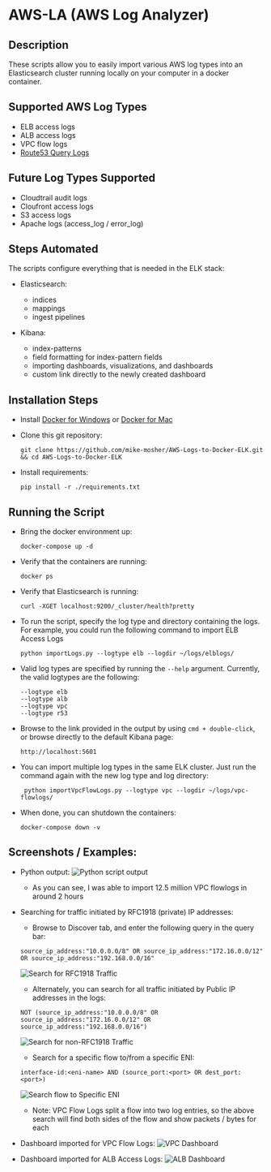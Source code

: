 # AWS-LA (AWS Log Analyzer)

## Description

These scripts allow you to easily import various AWS log types into an Elasticsearch cluster running locally on your computer in a docker container.

## Supported AWS Log Types

- ELB access logs
- ALB access logs
- VPC flow logs
- [Route53 Query Logs][r53-query-logs]

## Future Log Types Supported

- Cloudtrail audit logs
- Cloufront access logs
- S3 access logs
- Apache logs (access_log / error_log)

## Steps Automated

The scripts configure everything that is needed in the ELK stack:

- Elasticsearch:

  - indices
  - mappings
  - ingest pipelines

- Kibana:

  - index-patterns
  - field formatting for index-pattern fields
  - importing dashboards, visualizations, and dashboards
  - custom link directly to the newly created dashboard

## Installation Steps

- Install [Docker for Windows][docker-for-windows] or [Docker for Mac][docker-for-mac]
- Clone this git repository:

  `git clone https://github.com/mike-mosher/AWS-Logs-to-Docker-ELK.git && cd AWS-Logs-to-Docker-ELK`

- Install requirements:

  `pip install -r ./requirements.txt`

## Running the Script

- Bring the docker environment up:

  `docker-compose up -d`

- Verify that the containers are running:

  `docker ps`

- Verify that Elasticsearch is running:

  `curl -XGET localhost:9200/_cluster/health?pretty`

- To run the script, specify the log type and directory containing the logs. For example, you could run the following command to import ELB Access Logs

  `python importLogs.py --logtype elb --logdir ~/logs/elblogs/`

- Valid log types are specified by running the `--help` argument. Currently, the valid logtypes are the following:

  ```
  --logtype elb
  --logtype alb
  --logtype vpc
  --logtype r53
  ```

- Browse to the link provided in the output by using `cmd + double-click`, or browse directly to the default Kibana page:

  `http://localhost:5601`

- You can import multiple log types in the same ELK cluster. Just run the command again with the new log type and log directory:

  ```
   python importVpcFlowLogs.py --logtype vpc --logdir ~/logs/vpc-flowlogs/
  ```

- When done, you can shutdown the containers:

  `docker-compose down -v`

## Screenshots / Examples:

- Python output: ![Python script output][cli-output]

  - As you can see, I was able to import 12.5 million VPC flowlogs in around 2 hours

- Searching for traffic initiated by RFC1918 (private) IP addresses:

  - Browse to Discover tab, and enter the following query in the query bar:

  `source_ip_address:"10.0.0.0/8" OR source_ip_address:"172.16.0.0/12" OR source_ip_address:"192.168.0.0/16"`

  ![Search for RFC1918 Traffic][search-rfc1918]

  - Alternately, you can search for all traffic initiated by Public IP addresses in the logs:

  `NOT (source_ip_address:"10.0.0.0/8" OR source_ip_address:"172.16.0.0/12" OR source_ip_address:"192.168.0.0/16")`

  ![Search for non-RFC1918 Traffic][search-non-rfc1918]

  - Search for a specific flow to/from a specific ENI:

  `interface-id:<eni-name> AND (source_port:<port> OR dest_port:<port>)`

  ![Search flow to Specific ENI][search-eni]

  - Note: VPC Flow Logs split a flow into two log entries, so the above search will find both sides of the flow and show packets / bytes for each

- Dashboard imported for VPC Flow Logs: ![VPC Dashboard][vpc-dashboard]

- Dashboard imported for ALB Access Logs: ![ALB Dashboard][alb-dashboard]

[alb-dashboard]: examples_screenshots/ALB_Dashboard_Screenshots/ALB_Dashboard.jpg?raw=true
[cli-output]: examples_screenshots/VFL_example_12.5m_documents_imported.png?raw=true
[docker-for-mac]: https://docs.docker.com/docker-for-mac/install/#download-docker-for-mac
[docker-for-windows]: https://docs.docker.com/docker-for-windows/install/#download-docker-for-windows
[r53-query-logs]: https://aws.amazon.com/about-aws/whats-new/2017/09/amazon-route-53-announces-support-for-dns-query-logging/
[search-eni]: examples_screenshots/VPC_Dashboard_Screenshots/Search_for_both_sides_of_a_flow_record_for_a_specific_ENI.png?raw=true
[search-non-rfc1918]: examples_screenshots/VPC_Dashboard_Screenshots/Search_for_non_RFC1918_traffic.png?raw=true
[search-rfc1918]: examples_screenshots/VPC_Dashboard_Screenshots/Search_for_RFC1918_traffic.png?raw=true
[vpc-dashboard]: examples_screenshots/VPC_Dashboard_Screenshots/VPC_Flow_Logs_Dashboard.jpg?raw=true
